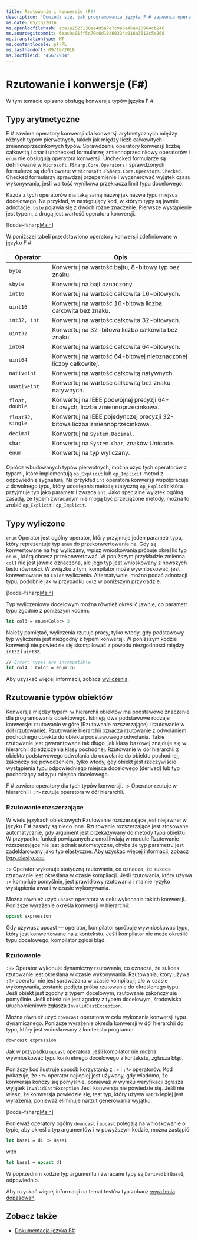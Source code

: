 ```yaml
---
title: Rzutowanie i konwersje (F#)
description: 'Dowiedz się, jak programowania języka F # zapewnia operatory konwersji konwersje arytmetyczne między różnych typów pierwotnych.'
ms.date: 05/16/2016
ms.openlocfilehash: aca1a2523130ee485a7e7c9a6a45a410904cb246
ms.sourcegitcommit: 6eac9a01ff5d70c6d18460324c016a3612c5e268
ms.translationtype: MT
ms.contentlocale: pl-PL
ms.lasthandoff: 09/16/2018
ms.locfileid: "45677934"
---
```

# <a name="casting-and-conversions-f"></a>Rzutowanie i konwersje (F#)

W tym temacie opisano obsługę konwersje typów języka F #.

## <a name="arithmetic-types"></a>Typy arytmetyczne

F # zawiera operatory konwersji dla konwersji arytmetycznych między różnych typów pierwotnych, takich jak między liczb całkowitych i zmiennoprzecinkowych typów. Sprawdzeniu operatory konwersji liczbę całkowitą i char i unchecked formularze; zmiennoprzecinkowy operatorów i `enum` nie obsługują operatora konwersji. Unchecked formularze są definiowane w `Microsoft.FSharp.Core.Operators` i sprawdzonych formularze są definiowane w `Microsoft.FSharp.Core.Operators.Checked`. Checked formularzy sprawdzaj przepełnienie i wygenerować wyjątek czasu wykonywania, jeśli wartość wynikowa przekracza limit typu docelowego.

Każda z tych operatorów ma taką samą nazwę jak nazwa typu miejsca docelowego. Na przykład, w następujący kod, w którym typy są jawnie adnotację, `byte` pojawia się z dwóch różne znaczenie. Pierwsze wystąpienie jest typem, a drugą jest wartość operatora konwersji.

[!code-fsharp[Main](../../../samples/snippets/fsharp/lang-ref-2/snippet4401.fs)]

W poniższej tabeli przedstawiono operatory konwersji zdefiniowane w języku F #.

|Operator|Opis|
|--------|-----------|
|`byte`|Konwertuj na wartość bajtu, 8-bitowy typ bez znaku.|
|`sbyte`|Konwertuj na bajt oznaczony.|
|`int16`|Konwertuj na wartość całkowita 16-bitowych.|
|`uint16`|Konwertuj na wartość 16-bitowa liczba całkowita bez znaku.|
|`int32, int`|Konwertuj na wartość całkowita 32-bitowych.|
|`uint32`|Konwertuj na 32-bitowa liczba całkowita bez znaku.|
|`int64`|Konwertuj na wartość całkowita 64-bitowych.|
|`uint64`|Konwertuj na wartość 64-bitowej nieoznaczonej liczby całkowitej.|
|`nativeint`|Konwertuj na wartość całkowitą natywnych.|
|`unativeint`|Konwertuj na wartość całkowitą bez znaku natywnych.|
|`float, double`|Konwertuj na IEEE podwójnej precyzji 64-bitowych, liczba zmiennoprzecinkowa.|
|`float32, single`|Konwertuj na IEEE pojedynczej precyzji 32-bitowa liczba zmiennoprzecinkowa.|
|`decimal`|Konwertuj na `System.Decimal`.|
|`char`|Konwertuj na `System.Char`, znaków Unicode.|
|`enum`|Konwertuj na typ wyliczany.|
Oprócz wbudowanych typów pierwotnych, można użyć tych operatorów z typami, które implementują `op_Explicit` lub `op_Implicit` metod z odpowiednią sygnaturą. Na przykład `int` operatora konwersji współpracuje z dowolnego typu, który udostępnia metodę statyczną `op_Explicit` która przyjmuje typ jako parametr i zwraca `int`. Jako specjalne wyjątek ogólną zasadą, że typem zwracanym nie mogą być przeciążone metody, można to zrobić `op_Explicit` i `op_Implicit`.

## <a name="enumerated-types"></a>Typy wyliczone

`enum` Operator jest ogólny operator, który przyjmuje jeden parametr typu, który reprezentuje typ `enum` do przekonwertowania na. Gdy są konwertowane na typ wyliczany, wpisz wnioskowania próbuje określić typ `enum` , którą chcesz przekonwertować. W poniższym przykładzie zmienna `col1` nie jest jawnie oznaczona, ale jego typ jest wnioskowany z nowszych testu równości. W związku z tym, kompilator może wywnioskować, jest konwertowane na `Color` wyliczenia. Alternatywnie, można podać adnotacji typu, podobnie jak w przypadku `col2` w poniższym przykładzie.

[!code-fsharp[Main](../../../samples/snippets/fsharp/lang-ref-2/snippet4402.fs)]

Typ wyliczeniowy docelowym można również określić jawnie, co parametr typu zgodnie z poniższym kodem:

```fsharp
let col3 = enum<Color> 3
```

Należy pamiętać, wyliczenia rzutuje pracy, tylko wtedy, gdy podstawowy typ wyliczenia jest niezgodny z typem konwersji. W poniższym kodzie konwersji nie powiedzie się skompilować z powodu niezgodności między `int32` i `uint32`.

```fsharp
// Error: types are incompatible
let col4 : Color = enum 2u
```

Aby uzyskać więcej informacji, zobacz [wyliczenia](enumerations.md).

## <a name="casting-object-types"></a>Rzutowanie typów obiektów

Konwersja między typami w hierarchii obiektów ma podstawowe znaczenie dla programowania obiektowego. Istnieją dwa podstawowe rodzaje konwersje: rzutowanie w górę (Rzutowanie rozszerzające) i rzutowanie w dół (rzutowanie). Rzutowanie hierarchii oznacza rzutowanie z odwołaniem pochodnego obiektu do obiektu podstawowego odwołania. Takie rzutowanie jest gwarantowane tak długo, jak klasy bazowej znajduje się w hierarchii dziedziczenia klasy pochodnej. Rzutowanie w dół hierarchii z obiektu podstawowego odwołania do odwołanie do obiektu pochodnej, zakończy się powodzeniem, tylko wtedy, gdy obiekt jest rzeczywiście wystąpienia typu odpowiedniego miejsca docelowego (derived) lub typ pochodzący od typu miejsca docelowego.

F # zawiera operatory dla tych typów konwersji. `:>` Operator rzutuje w hierarchii i `:?>` rzutuje operatora w dół hierarchii.

### <a name="upcasting"></a>Rzutowanie rozszerzające

W wielu językach obiektowych Rzutowanie rozszerzające jest niejawne; w języku F # zasady są nieco inne. Rzutowanie rozszerzające jest stosowane automatycznie, gdy argument jest przekazywany do metody typu obiektu. W przypadku funkcji powiązanych z umożliwiają w module Rzutowanie rozszerzające nie jest jednak automatyczne, chyba że typ parametru jest zadeklarowany jako typ elastyczne. Aby uzyskać więcej informacji, zobacz [typy elastyczne](flexible-Types.md).

`:>` Operator wykonuje statyczną rzutowania, co oznacza, że sukces rzutowanie jest określana w czasie kompilacji. Jeśli rzutowania, który używa `:>` kompiluje pomyślnie, jest prawidłowy rzutowania i ma nie ryzyko wystąpienia awarii w czasie wykonywania.

Można również użyć `upcast` operatora w celu wykonania takich konwersji. Poniższe wyrażenie określa konwersji w hierarchii:

```fsharp
upcast expression
```

Gdy używasz upcast — operator, kompilator spróbuje wywnioskować typu, który jest konwertowane na z kontekstu. Jeśli kompilator nie może określić typu docelowego, kompilator zgłosi błąd.

### <a name="downcasting"></a>Rzutowanie

`:?>` Operator wykonuje dynamiczny rzutowania, co oznacza, że sukces rzutowanie jest określana w czasie wykonywania. Rzutowania, który używa `:?>` operator nie jest sprawdzana w czasie kompilacji; ale w czasie wykonywania, zostanie podjęta próba rzutowanie do określonego typu. Jeśli obiekt jest zgodny z typem docelowym, rzutowanie zakończy się pomyślnie. Jeśli obiekt nie jest zgodny z typem docelowym, środowisko uruchomieniowe zgłasza `InvalidCastException`.

Można również użyć `downcast` operatora w celu wykonania konwersji typu dynamicznego. Poniższe wyrażenie określa konwersji w dół hierarchii do typu, który jest wnioskowany z kontekstu programu:

```fsharp
downcast expression
```

Jak w przypadku `upcast` operatora, jeśli kompilator nie można wywnioskować typu konkretnego docelowego z kontekstu, zgłasza błąd.

Poniższy kod ilustruje sposób korzystania z `:>` i `:?>` operatorów. Kod pokazuje, że `:?>` operator najlepiej jest używany, gdy wiadomo, że konwersja kończy się pomyślnie, ponieważ w wyniku weryfikacji zgłasza wyjątek `InvalidCastException` Jeśli konwersja nie powiedzie się. Jeśli nie wiesz, że konwersja powiedzie się, test typ, który używa `match` lepiej jest wyrażenia, ponieważ eliminuje narzut generowania wyjątku.

[!code-fsharp[Main](../../../samples/snippets/fsharp/lang-ref-2/snippet4403.fs)]

Ponieważ operatory ogólny `downcast` i `upcast` polegają na wnioskowanie o typie, aby określić typ argumentów i w powyższym kodzie, można zastąpić

```fsharp
let base1 = d1 :> Base1
```

with

```fsharp
let base1 = upcast d1
```

W poprzednim kodzie typ argumentu i zwracane typy są `Derived1` i `Base1`, odpowiednio.

Aby uzyskać więcej informacji na temat testów typ zobacz [wyrażenia dopasowań](match-Expressions.md).

## <a name="see-also"></a>Zobacz także

- [Dokumentacja języka F#](index.md)
